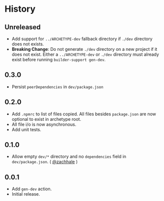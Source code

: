 History
=======

## Unreleased

* Add support for `../ARCHETYPE-dev` fallback directory if `./dev` directory
  does not exists.
* **Breaking Change**: Do not generate `./dev` directory on a new project if it
  does not exist. Either a `../ARCHETYPE-dev` or `./dev` directory must already
  exist before running `builder-support gen-dev`.

## 0.3.0

* Persist `peerDependencies` in `dev/package.json`

## 0.2.0

* Add `.npmrc` to list of files copied. All files besides `package.json` are
  now optional to exist in archetype root.
* All file i/o is now asynchronous.
* Add unit tests.

## 0.1.0

* Allow empty `dev/*` directory and no `dependencies` field in
  `dev/package.json`. ( [@zachhale][] )

## 0.0.1

* Add `gen-dev` action.
* Initial release.

[@ryan-roemer]: https://github.com/ryan-roemer
[@zachhale]: https://github.com/zachhale
